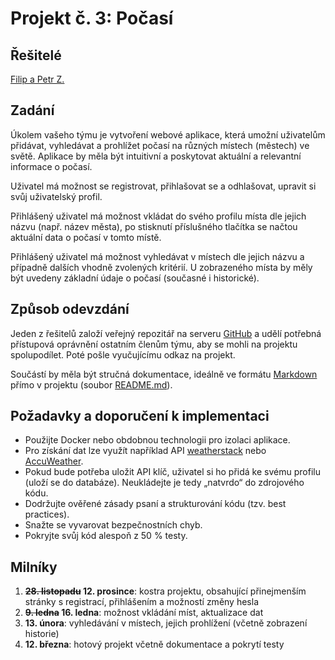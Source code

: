 # Projekt č. 3: Počasí

## Řešitelé
[Filip a Petr Z.](https://github.com/sloffilip/Pocasi_projekt)

## Zadání
Úkolem vašeho týmu je vytvoření webové aplikace, která umožní uživatelům přidávat, vyhledávat a prohlížet počasí na různých místech (městech) ve světě. Aplikace by měla být intuitivní a poskytovat aktuální a relevantní informace o počasí.

Uživatel má možnost se registrovat, přihlašovat se a odhlašovat, upravit si svůj uživatelský profil.

Přihlášený uživatel má možnost vkládat do svého profilu místa dle jejich názvu (např. název města), po stisknutí příslušného tlačítka se načtou aktuální data o počasí v tomto místě.

Přihlášený uživatel má možnost vyhledávat v místech dle jejich názvu a případně dalších vhodně zvolených kritérií. U zobrazeného místa by měly být uvedeny základní údaje o počasí (současné i historické).

## Způsob odevzdání
Jeden z řešitelů založí veřejný repozitář na serveru [GitHub](https://github.com/) a udělí potřebná přístupová oprávnění ostatním členům týmu, aby se mohli na projektu spolupodílet. Poté pošle vyučujícímu odkaz na projekt.

Součástí by měla být stručná dokumentace, ideálně ve formátu [Markdown](https://www.markdownguide.org/) přímo v projektu (soubor [README.md](https://docs.github.com/en/repositories/managing-your-repositorys-settings-and-features/customizing-your-repository/about-readmes)).

## Požadavky a doporučení k implementaci
 * Použijte Docker nebo obdobnou technologii pro izolaci aplikace.
 * Pro získání dat lze využít například API [weatherstack](https://weatherstack.com/) nebo [AccuWeather](https://developer.accuweather.com/).
 * Pokud bude potřeba uložit API klíč, uživatel si ho přidá ke svému profilu (uloží se do databáze). Neukládejte je tedy „natvrdo“ do zdrojového kódu.
 * Dodržujte ověřené zásady psaní a strukturování kódu (tzv. best practices).
 * Snažte se vyvarovat bezpečnostních chyb.
 * Pokryjte svůj kód alespoň z 50 % testy.

## Milníky
 1. **~~28. listopadu~~ 12. prosince**: kostra projektu, obsahující přinejmenším stránky s registrací, přihlášením a možností změny hesla
 2. **~~9. ledna~~ 16. ledna**: možnost vkládání míst, aktualizace dat
 3. **13. února**: vyhledávání v místech, jejich prohlížení (včetně zobrazení historie)
 4. **12. března**: hotový projekt včetně dokumentace a pokrytí testy

